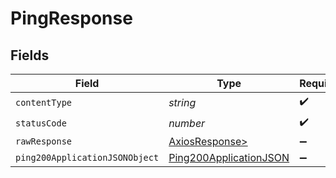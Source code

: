 # PingResponse


## Fields

| Field                                                                       | Type                                                                        | Required                                                                    | Description                                                                 |
| --------------------------------------------------------------------------- | --------------------------------------------------------------------------- | --------------------------------------------------------------------------- | --------------------------------------------------------------------------- |
| `contentType`                                                               | *string*                                                                    | :heavy_check_mark:                                                          | N/A                                                                         |
| `statusCode`                                                                | *number*                                                                    | :heavy_check_mark:                                                          | N/A                                                                         |
| `rawResponse`                                                               | [AxiosResponse>](https://axios-http.com/docs/res_schema)                    | :heavy_minus_sign:                                                          | N/A                                                                         |
| `ping200ApplicationJSONObject`                                              | [Ping200ApplicationJSON](../../models/operations/ping200applicationjson.md) | :heavy_minus_sign:                                                          | OK                                                                          |